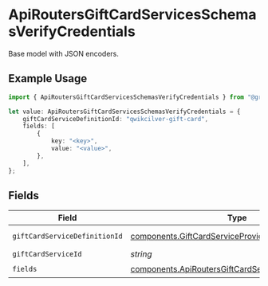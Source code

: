# ApiRoutersGiftCardServicesSchemasVerifyCredentials

Base model with JSON encoders.

## Example Usage

```typescript
import { ApiRoutersGiftCardServicesSchemasVerifyCredentials } from "@gr4vy/sdk/models/components";

let value: ApiRoutersGiftCardServicesSchemasVerifyCredentials = {
    giftCardServiceDefinitionId: "qwikcilver-gift-card",
    fields: [
        {
            key: "<key>",
            value: "<value>",
        },
    ],
};
```

## Fields

| Field                                                                                                                    | Type                                                                                                                     | Required                                                                                                                 | Description                                                                                                              |
| ------------------------------------------------------------------------------------------------------------------------ | ------------------------------------------------------------------------------------------------------------------------ | ------------------------------------------------------------------------------------------------------------------------ | ------------------------------------------------------------------------------------------------------------------------ |
| `giftCardServiceDefinitionId`                                                                                            | [components.GiftCardServiceProvider](../../models/components/giftcardserviceprovider.md)                                 | :heavy_check_mark:                                                                                                       | An enumeration.                                                                                                          |
| `giftCardServiceId`                                                                                                      | *string*                                                                                                                 | :heavy_minus_sign:                                                                                                       | N/A                                                                                                                      |
| `fields`                                                                                                                 | [components.ApiRoutersGiftCardServicesSchemasField](../../models/components/apiroutersgiftcardservicesschemasfield.md)[] | :heavy_check_mark:                                                                                                       | N/A                                                                                                                      |